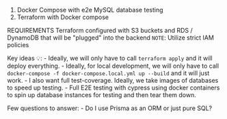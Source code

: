 1. Docker Compose with e2e MySQL database testing
2. Terraform with Docker compose

REQUIREMENTS
Terraform configured with S3 buckets and RDS / DynamoDB that will be "plugged" into the backend
    `NOTE`: Utilize strict IAM policies

Key ideas 💡:
    - Ideally, we will only have to call `terraform apply` and it will deploy everything.
    - Ideally, for local development, we will only have to call `docker-compose -f docker-compose.local.yml up --build` and it will just work.
    - I also want full test-coverage. Ideally, we take images of databases to speed up testing.
    - Full E2E testing with cypress using docker containers to spin up database instances for testing and then tear them down.


Few questions to answer:
    - Do I use Prisma as an ORM or just pure SQL?
